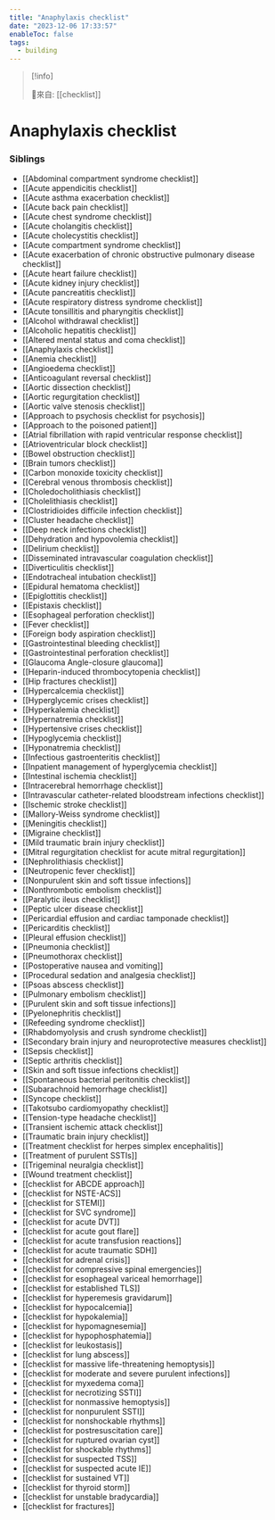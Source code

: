 ```yaml
---
title: "Anaphylaxis checklist"
date: "2023-12-06 17:33:57"
enableToc: false
tags:
  - building
---
```


> [!info]
>
> 🌱來自: [[checklist]]

# Anaphylaxis checklist

<!-- ✖ 無量空處 ✖ -->

### Siblings

- [[Abdominal compartment syndrome checklist]]
- [[Acute appendicitis checklist]]
- [[Acute asthma exacerbation checklist]]
- [[Acute back pain checklist]]
- [[Acute chest syndrome checklist]]
- [[Acute cholangitis checklist]]
- [[Acute cholecystitis checklist]]
- [[Acute compartment syndrome checklist]]
- [[Acute exacerbation of chronic obstructive pulmonary disease checklist]]
- [[Acute heart failure checklist]]
- [[Acute kidney injury checklist]]
- [[Acute pancreatitis checklist]]
- [[Acute respiratory distress syndrome checklist]]
- [[Acute tonsillitis and pharyngitis checklist]]
- [[Alcohol withdrawal checklist]]
- [[Alcoholic hepatitis checklist]]
- [[Altered mental status and coma checklist]]
- [[Anaphylaxis checklist]]
- [[Anemia checklist]]
- [[Angioedema checklist]]
- [[Anticoagulant reversal checklist]]
- [[Aortic dissection checklist]]
- [[Aortic regurgitation checklist]]
- [[Aortic valve stenosis checklist]]
- [[Approach to psychosis checklist for psychosis]]
- [[Approach to the poisoned patient]]
- [[Atrial fibrillation with rapid ventricular response checklist]]
- [[Atrioventricular block checklist]]
- [[Bowel obstruction checklist]]
- [[Brain tumors checklist]]
- [[Carbon monoxide toxicity checklist]]
- [[Cerebral venous thrombosis checklist]]
- [[Choledocholithiasis checklist]]
- [[Cholelithiasis checklist]]
- [[Clostridioides difficile infection checklist]]
- [[Cluster headache checklist]]
- [[Deep neck infections checklist]]
- [[Dehydration and hypovolemia checklist]]
- [[Delirium checklist]]
- [[Disseminated intravascular coagulation checklist]]
- [[Diverticulitis checklist]]
- [[Endotracheal intubation checklist]]
- [[Epidural hematoma checklist]]
- [[Epiglottitis checklist]]
- [[Epistaxis checklist]]
- [[Esophageal perforation checklist]]
- [[Fever checklist]]
- [[Foreign body aspiration checklist]]
- [[Gastrointestinal bleeding checklist]]
- [[Gastrointestinal perforation checklist]]
- [[Glaucoma Angle-closure glaucoma]]
- [[Heparin-induced thrombocytopenia checklist]]
- [[Hip fractures checklist]]
- [[Hypercalcemia checklist]]
- [[Hyperglycemic crises checklist]]
- [[Hyperkalemia checklist]]
- [[Hypernatremia checklist]]
- [[Hypertensive crises checklist]]
- [[Hypoglycemia checklist]]
- [[Hyponatremia checklist]]
- [[Infectious gastroenteritis checklist]]
- [[Inpatient management of hyperglycemia checklist]]
- [[Intestinal ischemia checklist]]
- [[Intracerebral hemorrhage checklist]]
- [[Intravascular catheter-related bloodstream infections checklist]]
- [[Ischemic stroke checklist]]
- [[Mallory-Weiss syndrome checklist]]
- [[Meningitis checklist]]
- [[Migraine checklist]]
- [[Mild traumatic brain injury checklist]]
- [[Mitral regurgitation checklist for acute mitral regurgitation]]
- [[Nephrolithiasis checklist]]
- [[Neutropenic fever checklist]]
- [[Nonpurulent skin and soft tissue infections]]
- [[Nonthrombotic embolism checklist]]
- [[Paralytic ileus checklist]]
- [[Peptic ulcer disease checklist]]
- [[Pericardial effusion and cardiac tamponade checklist]]
- [[Pericarditis checklist]]
- [[Pleural effusion checklist]]
- [[Pneumonia checklist]]
- [[Pneumothorax checklist]]
- [[Postoperative nausea and vomiting]]
- [[Procedural sedation and analgesia checklist]]
- [[Psoas abscess checklist]]
- [[Pulmonary embolism checklist]]
- [[Purulent skin and soft tissue infections]]
- [[Pyelonephritis checklist]]
- [[Refeeding syndrome checklist]]
- [[Rhabdomyolysis and crush syndrome checklist]]
- [[Secondary brain injury and neuroprotective measures checklist]]
- [[Sepsis checklist]]
- [[Septic arthritis checklist]]
- [[Skin and soft tissue infections checklist]]
- [[Spontaneous bacterial peritonitis checklist]]
- [[Subarachnoid hemorrhage checklist]]
- [[Syncope checklist]]
- [[Takotsubo cardiomyopathy checklist]]
- [[Tension-type headache checklist]]
- [[Transient ischemic attack checklist]]
- [[Traumatic brain injury checklist]]
- [[Treatment checklist for herpes simplex encephalitis]]
- [[Treatment of purulent SSTIs]]
- [[Trigeminal neuralgia checklist]]
- [[Wound treatment checklist]]
- [[checklist for ABCDE approach]]
- [[checklist for NSTE-ACS]]
- [[checklist for STEMI]]
- [[checklist for SVC syndrome]]
- [[checklist for acute DVT]]
- [[checklist for acute gout flare]]
- [[checklist for acute transfusion reactions]]
- [[checklist for acute traumatic SDH]]
- [[checklist for adrenal crisis]]
- [[checklist for compressive spinal emergencies]]
- [[checklist for esophageal variceal hemorrhage]]
- [[checklist for established TLS]]
- [[checklist for hyperemesis gravidarum]]
- [[checklist for hypocalcemia]]
- [[checklist for hypokalemia]]
- [[checklist for hypomagnesemia]]
- [[checklist for hypophosphatemia]]
- [[checklist for leukostasis]]
- [[checklist for lung abscess]]
- [[checklist for massive life-threatening hemoptysis]]
- [[checklist for moderate and severe purulent infections]]
- [[checklist for myxedema coma]]
- [[checklist for necrotizing SSTI]]
- [[checklist for nonmassive hemoptysis]]
- [[checklist for nonpurulent SSTI]]
- [[checklist for nonshockable rhythms]]
- [[checklist for postresuscitation care]]
- [[checklist for ruptured ovarian cyst]]
- [[checklist for shockable rhythms]]
- [[checklist for suspected TSS]]
- [[checklist for suspected acute IE]]
- [[checklist for sustained VT]]
- [[checklist for thyroid storm]]
- [[checklist for unstable bradycardia]]
- [[checklist for fractures]]

